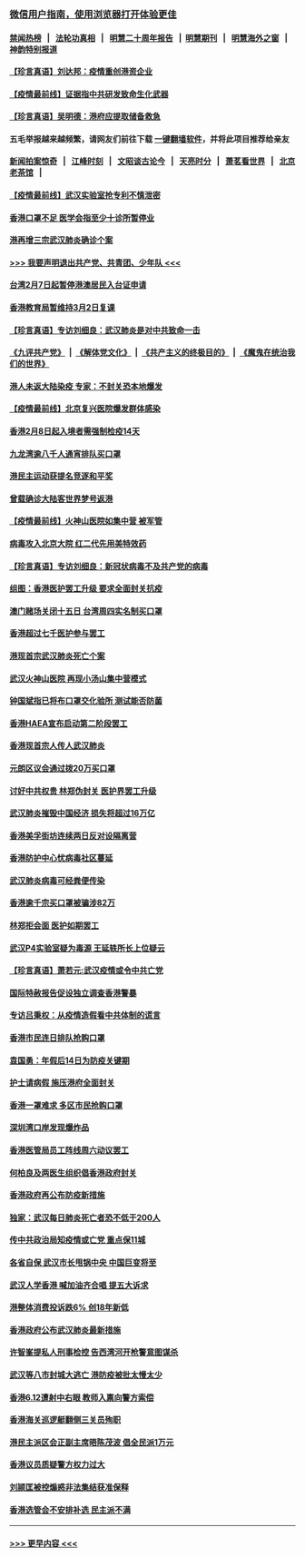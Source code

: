 ### [微信用户指南，使用浏览器打开体验更佳](https://github.com/gfw-breaker/banned-news1/blob/master/indexes/wechat-guide.md?t=0)
#### [禁闻热榜](热点新闻.md?t=0)  &nbsp;&nbsp;|&nbsp;&nbsp; [法轮功真相](https://github.com/gfw-breaker/truth/blob/master/README.md?t=0) &nbsp;&nbsp;|&nbsp;&nbsp; [明慧二十周年报告](https://github.com/gfw-breaker/mh-reports/blob/master/README.md?t=0) &nbsp;&nbsp;|&nbsp;&nbsp;[明慧期刊](https://github.com/gfw-breaker/mh-qikan) &nbsp;&nbsp;|&nbsp;&nbsp; [明慧海外之窗](https://github.com/gfw-breaker/mh-news/blob/master/README.md?t=0) &nbsp;&nbsp;|&nbsp;&nbsp; [神韵特别报道](https://github.com/gfw-breaker/mh-news/blob/master/shenyun.md?t=0)
#### [【珍言真语】刘达邦：疫情重创港资企业](../pages/nsc415/n11854274.md?t=02090711) 
#### [【疫情最前线】证据指中共研发致命生化武器](../pages/nsc415/n11853087.md?t=02090711) 
#### [【珍言真语】吴明德：港府应提取储备救急](../pages/nsc415/n11852734.md?t=02090711) 
#### 五毛举报越来越频繁，请网友们前往下载 [一键翻墙软件](https://github.com/gfw-breaker/ssr-accounts)，并将此项目推荐给亲友
#### [新闻拍案惊奇](https://github.com/gfw-breaker/banned-news1/blob/master/pages/link4.md) &nbsp;&nbsp;|&nbsp;&nbsp; [江峰时刻](https://github.com/gfw-breaker/banned-news1/blob/master/pages/link4.md) &nbsp;&nbsp;|&nbsp;&nbsp; [文昭谈古论今](https://github.com/gfw-breaker/banned-news1/blob/master/pages/link4.md) &nbsp;&nbsp;|&nbsp;&nbsp; [天亮时分](https://github.com/gfw-breaker/banned-news1/blob/master/pages/link4.md) &nbsp;&nbsp;|&nbsp;&nbsp; [萧茗看世界](https://github.com/gfw-breaker/banned-news1/blob/master/pages/link4.md) &nbsp;&nbsp;|&nbsp;&nbsp; [北京老茶馆](https://github.com/gfw-breaker/banned-news1/blob/master/pages/link4.md) &nbsp;&nbsp;|&nbsp;&nbsp; 
#### [【疫情最前线】武汉实验室抢专利不慎泄密](../pages/nsc415/n11850310.md?t=02090711) 
#### [香港口罩不足 医学会指至少十诊所暂停业](../pages/nsc415/n11850301.md?t=02090711) 
#### [港再增三宗武汉肺炎确诊个案](../pages/nsc415/n11850328.md?t=02090711) 
#### [>>> 我要声明退出共产党、共青团、少年队 <<<](https://github.com/begood0513/goodnews/blob/master/quit/letter.md) 
#### [台湾2月7日起暂停港澳居民入台证申请](../pages/nsc415/n11850304.md?t=02090711) 
#### [香港教育局暂维持3月2日复课](../pages/nsc415/n11850260.md?t=02090711) 
#### [【珍言真语】专访刘细良：武汉肺炎是对中共致命一击](../pages/nsc415/n11849934.md?t=02090711) 
#### [《九评共产党》](https://github.com/begood0513/9ping.md/blob/master/README.md) &nbsp;|&nbsp; [《解体党文化》](../../../../jtdwh.md/blob/master/README.md)  &nbsp;|&nbsp; [《共产主义的终极目的》](../../../../gczydzjmd.md/blob/master/README.md) &nbsp;|&nbsp; [《魔鬼在统治我们的世界》](../../../../mgztzwmdsj.md/blob/master/README.md) 
#### [港人未返大陆染疫 专家：不封关恐本地爆发](../pages/nsc415/n11848021.md?t=02090711) 
#### [【疫情最前线】北京复兴医院爆发群体感染](../pages/nsc415/n11847626.md?t=02090711) 
#### [香港2月8日起入境者需强制检疫14天](../pages/nsc415/n11847658.md?t=02090711) 
#### [九龙湾逾八千人通宵排队买口罩](../pages/nsc415/n11847647.md?t=02090711) 
#### [港民主运动获提名竞逐和平奖](../pages/nsc415/n11847633.md?t=02090711) 
#### [曾载确诊大陆客世界梦号返港](../pages/nsc415/n11847608.md?t=02090711) 
#### [【疫情最前线】火神山医院如集中营 被军管](../pages/nsc415/n11847524.md?t=02090711) 
#### [病毒攻入北京大院 红二代先用美特效药](../pages/nsc415/n11847427.md?t=02090711) 
#### [【珍言真语】专访刘细良：新冠状病毒不及共产党的病毒](../pages/nsc415/n11847164.md?t=02090711) 
#### [组图：香港医护罢工升级 要求全面封关抗疫](../pages/nsc415/n11844107.md?t=02090711) 
#### [澳门赌场关闭十五日 台湾周四实名制买口罩](../pages/nsc415/n11845083.md?t=02090711) 
#### [香港超过七千医护参与罢工](../pages/nsc415/n11845051.md?t=02090711) 
#### [港现首宗武汉肺炎死亡个案](../pages/nsc415/n11844998.md?t=02090711) 
#### [武汉火神山医院 再现小汤山集中营模式](../pages/nsc415/n11844763.md?t=02090711) 
#### [钟国斌指已将布口罩交化验所 测试能否防菌](../pages/nsc415/n11842783.md?t=02090711) 
#### [香港HAEA宣布启动第二阶段罢工](../pages/nsc415/n11842723.md?t=02090711) 
#### [香港现首宗人传人武汉肺炎](../pages/nsc415/n11842766.md?t=02090711) 
#### [元朗区议会通过拨20万买口罩](../pages/nsc415/n11842754.md?t=02090711) 
#### [讨好中共权贵 林郑伪封关 医护界罢工升级](../pages/nsc415/n11842359.md?t=02090711) 
#### [武汉肺炎摧毁中国经济 损失将超过16万亿](../pages/nsc415/n11839723.md?t=02090711) 
#### [香港美孚街坊连续两日反对设隔离营](../pages/nsc415/n11839962.md?t=02090711) 
#### [香港防护中心忧病毒社区蔓延](../pages/nsc415/n11839933.md?t=02090711) 
#### [武汉肺炎病毒可经粪便传染](../pages/nsc415/n11839939.md?t=02090711) 
#### [香港逾千宗买口罩被骗涉82万](../pages/nsc415/n11839914.md?t=02090711) 
#### [林郑拒会面 医护如期罢工](../pages/nsc415/n11839892.md?t=02090711) 
#### [武汉P4实验室疑为毒源 王延轶所长上位疑云](../pages/nsc415/n11835543.md?t=02090711) 
#### [【珍言真语】萧若元:武汉疫情或令中共亡党](../pages/nsc415/n11829394.md?t=02090711) 
#### [国际特赦报告促设独立调查香港警暴](../pages/nsc415/n11833845.md?t=02090711) 
#### [专访吕秉权：从疫情造假看中共体制的谎言](../pages/nsc415/n11833813.md?t=02090711) 
#### [香港市民连日排队抢购口罩](../pages/nsc415/n11833794.md?t=02090711) 
#### [袁国勇：年假后14日为防疫关键期](../pages/nsc415/n11831088.md?t=02090711) 
#### [护士请病假 施压港府全面封关](../pages/nsc415/n11831030.md?t=02090711) 
#### [香港一罩难求 多区市民抢购口罩](../pages/nsc415/n11831002.md?t=02090711) 
#### [深圳湾口岸发现爆炸品](../pages/nsc415/n11828802.md?t=02090711) 
#### [香港医管局员工阵线周六动议罢工](../pages/nsc415/n11828762.md?t=02090711) 
#### [何柏良及两医生组织倡香港政府封关](../pages/nsc415/n11828749.md?t=02090711) 
#### [香港政府再公布防疫新措施](../pages/nsc415/n11828716.md?t=02090711) 
#### [独家：武汉每日肺炎死亡者恐不低于200人](../pages/nsc415/n11828240.md?t=02090711) 
#### [传中共政治局知疫情或亡党 重点保11城](../pages/nsc415/n11828145.md?t=02090711) 
#### [各省自保 武汉市长甩锅中央 中国巨变将至](../pages/nsc415/n11828021.md?t=02090711) 
#### [武汉人学香港 喊加油齐合唱 提五大诉求](../pages/nsc415/n11827046.md?t=02090711) 
#### [港整体消费投诉跌6% 创18年新低](../pages/nsc415/n11817280.md?t=02090711) 
#### [香港政府公布武汉肺炎最新措施](../pages/nsc415/n11817152.md?t=02090711) 
#### [许智峯提私人刑事检控 告西湾河开枪警意图谋杀](../pages/nsc415/n11817132.md?t=02090711) 
#### [武汉等八市封城大逃亡 港防疫被批太慢太少](../pages/nsc415/n11817058.md?t=02090711) 
#### [香港6.12遭射中右眼 教师入禀向警方索偿](../pages/nsc415/n11814678.md?t=02090711) 
#### [香港海关巡逻艇翻侧三关员殉职](../pages/nsc415/n11814604.md?t=02090711) 
#### [港民主派区会正副主席晤陈茂波 倡全民派1万元](../pages/nsc415/n11814582.md?t=02090711) 
#### [香港议员质疑警方权力过大](../pages/nsc415/n11814560.md?t=02090711) 
#### [刘颕匡被控煽惑非法集结获准保释](../pages/nsc415/n11811727.md?t=02090711) 
#### [香港选管会不安排补选 民主派不满](../pages/nsc415/n11811691.md?t=02090711) 

----
#### [ >>> 更早内容 <<< ](../indexes/nsc415-earlier.md)
